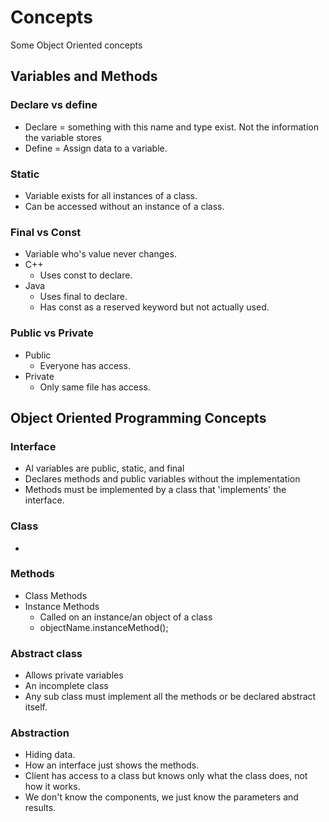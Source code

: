 # Concepts 

Some Object Oriented concepts 

Variables and Methods
-

### Declare vs define
- Declare = something with this name and type exist. Not the information the variable stores
- Define = Assign data to a variable. 

### Static
- Variable exists for all instances of a class.
- Can be accessed without an instance of a class.

### Final vs Const
- Variable who's value never changes.
- C++
	- Uses const to declare.
- Java
	- Uses final to declare.
	- Has const as a reserved keyword but not actually used.

### Public vs Private
- Public
	- Everyone has access.
- Private
	- Only same file has access.

Object Oriented Programming Concepts
-

### Interface 
- Al variables are public, static, and final
- Declares methods and public variables without the implementation 
- Methods must be implemented by a class that 'implements' the interface. 

### Class
- 

### Methods
- Class Methods
- Instance Methods
	- Called on an instance/an object of a class
	- objectName.instanceMethod();

### Abstract class 
- Allows private variables 
- An incomplete class
- Any sub class must implement all the methods or be declared abstract itself. 

### Abstraction
- Hiding data.
- How an interface just shows the methods.
- Client has access to a class but knows only what the class does, not how it works.
- We don't know the components, we just know the parameters and results.

